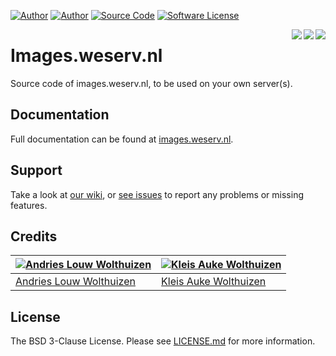[![Author](https://img.shields.io/badge/author-andrieslouw-blue.svg?style=flat-square)](https://github.com/andrieslouw)
[![Author](https://img.shields.io/badge/author-kleisauke-blue.svg?style=flat-square)](https://github.com/kleisauke)
[![Source Code](https://img.shields.io/badge/source-andrieslouw/imagesweserv-blue.svg?style=flat-square)](https://github.com/andrieslouw/imagesweserv)
[![Software License](https://img.shields.io/badge/license-BSD3-brightgreen.svg?style=flat-square)](https://tldrlegal.com/license/bsd-3-clause-license-%28revised%29)

<a href="https://github.com/php"><img src="https://images.weserv.nl/?url=nl3.php.net/images/logos/php-med-trans.png&h=40" align="right" /></a>
<img src="https://images.weserv.nl/?url=upload.wikimedia.org/wikipedia/commons/thumb/f/f7/Slash.svg/200px-Slash.svg.png&h=35" align="right" />
<a href="https://github.com/nginx"><img src="https://images.weserv.nl/?url=nginx.org/nginx.gif&w=150&h=38&t=square" align="right" /></a>
# Images.weserv.nl

Source code of images.weserv.nl, to be used on your own server(s).

## Documentation

Full documentation can be found at [images.weserv.nl](https://images.weserv.nl/).

## Support

Take a look at [our wiki](https://github.com/andrieslouw/imagesweserv/wiki), or [see issues](https://github.com/andrieslouw/imagesweserv/issues) to report any problems or missing features.

## Credits
[![Andries Louw Wolthuizen](https://avatars2.githubusercontent.com/u/11487455?v=3&s=120)](https://github.com/andrieslouw) | [![Kleis Auke Wolthuizen](https://avatars2.githubusercontent.com/u/12746591?v=3&s=120)](https://github.com/kleisauke)
------------- | -------------
[Andries Louw Wolthuizen](https://github.com/andrieslouw) | [Kleis Auke Wolthuizen](https://github.com/kleisauke)

## License

The BSD 3-Clause License. Please see [LICENSE.md](https://github.com/andrieslouw/imagesweserv/blob/master/LICENSE.md) for more information.
